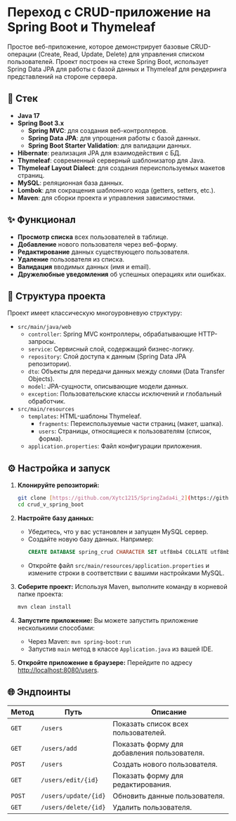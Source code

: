 # Переход с CRUD-приложение на Spring Boot и Thymeleaf

Простое веб-приложение, которое демонстрирует базовые CRUD-операции (Create, Read, Update, Delete)
для управления списком пользователей.
Проект построен на стеке Spring Boot, использует Spring Data JPA для работы с базой данных и 
Thymeleaf для рендеринга представлений на стороне сервера.

## 🚀 Стек

- **Java 17**
- **Spring Boot 3.x**
    - **Spring MVC**: для создания веб-контроллеров.
    - **Spring Data JPA**: для упрощения работы с базой данных.
    - **Spring Boot Starter Validation**: для валидации данных.
- **Hibernate**: реализация JPA для взаимодействия с БД.
- **Thymeleaf**: современный серверный шаблонизатор для Java.
- **Thymeleaf Layout Dialect**: для создания переиспользуемых макетов страниц.
- **MySQL**: реляционная база данных.
- **Lombok**: для сокращения шаблонного кода (getters, setters, etc.).
- **Maven**: для сборки проекта и управления зависимостями.

## ✨ Функционал

- **Просмотр списка** всех пользователей в таблице.
- **Добавление** нового пользователя через веб-форму.
- **Редактирование** данных существующего пользователя.
- **Удаление** пользователя из списка.
- **Валидация** вводимых данных (имя и email).
- **Дружелюбные уведомления** об успешных операциях или ошибках.

## 📂 Структура проекта

Проект имеет классическую многоуровневую структуру:

- `src/main/java/web`
    - `controller`: Spring MVC контроллеры, обрабатывающие HTTP-запросы.
    - `service`: Сервисный слой, содержащий бизнес-логику.
    - `repository`: Слой доступа к данным (Spring Data JPA репозитории).
    - `dto`: Объекты для передачи данных между слоями (Data Transfer Objects).
    - `model`: JPA-сущности, описывающие модели данных.
    - `exception`: Пользовательские классы исключений и глобальный обработчик.
- `src/main/resources`
    - `templates`: HTML-шаблоны Thymeleaf.
        - `fragments`: Переиспользуемые части страниц (макет, шапка).
        - `users`: Страницы, относящиеся к пользователям (список, форма).
    - `application.properties`: Файл конфигурации приложения.

## ⚙️ Настройка и запуск

1.  **Клонируйте репозиторий:**
    ```bash
    git clone [https://github.com/Xytc1215/SpringZada4i_2](https://github.com/Xytc1215/SpringZada4i_2)
    cd crud_v_spring_boot
    ```

2.  **Настройте базу данных:**
    - Убедитесь, что у вас установлен и запущен MySQL сервер.
    - Создайте новую базу данных. Например:
      ```sql
      CREATE DATABASE spring_crud CHARACTER SET utf8mb4 COLLATE utf8mb4_unicode_ci;
      ```
    - Откройте файл `src/main/resources/application.properties` и измените строки в соответствии с вашими настройками MySQL.

3.  **Соберите проект:**
    Используя Maven, выполните команду в корневой папке проекта:
    ```bash
    mvn clean install
    ```

4.  **Запустите приложение:**
    Вы можете запустить приложение несколькими способами:
    - Через Maven: `mvn spring-boot:run`
    - Запустив `main` метод в классе `Application.java` из вашей IDE.

5.  **Откройте приложение в браузере:**
    Перейдите по адресу [http://localhost:8080/users](http://localhost:8080/users).

## 🌐 Эндпоинты

| Метод  | Путь                  | Описание                                  |
|--------|-----------------------|-------------------------------------------|
| `GET`  | `/users`              | Показать список всех пользователей.       |
| `GET`  | `/users/add`          | Показать форму для добавления пользователя. |
| `POST` | `/users`              | Создать нового пользователя.              |
| `GET`  | `/users/edit/{id}`    | Показать форму для редактирования.        |
| `POST` | `/users/update/{id}`  | Обновить данные пользователя.             |
| `GET`  | `/users/delete/{id}`  | Удалить пользователя.                     |